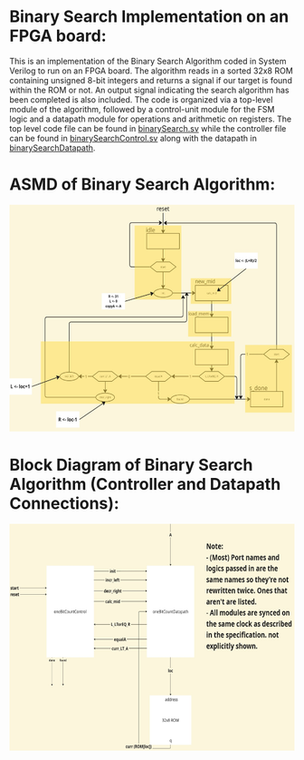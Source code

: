 # Binary Search Implementation on an FPGA board:
This is an implementation of the Binary Search Algorithm coded in System Verilog to run on an FPGA board. The algorithm reads in a sorted 32x8 ROM containing unsigned 8-bit integers and returns a signal if our target is found within the ROM or not. An output signal indicating the search algorithm has been completed is also included. The code is organized via a top-level module of the algorithm, followed by a control-unit module for the FSM logic and a datapath module for operations and arithmetic on registers. The top level code file can be found in [binarySearch.sv](binarySearch.sv) while the controller file can be found in [binarySearchControl.sv](binarySearchControl.sv) along with the datapath in [binarySearchDatapath](binarySearchDatapath).

# ASMD of Binary Search Algorithm:
<img src="binarySearchASMD.jpg" alt="Sample Image" width="700" height="400">


# Block Diagram of Binary Search Algorithm (Controller and Datapath Connections):
<img src="BinarySearchBlockDiagram.jpg" alt="Sample Image" width="700" height="400">
